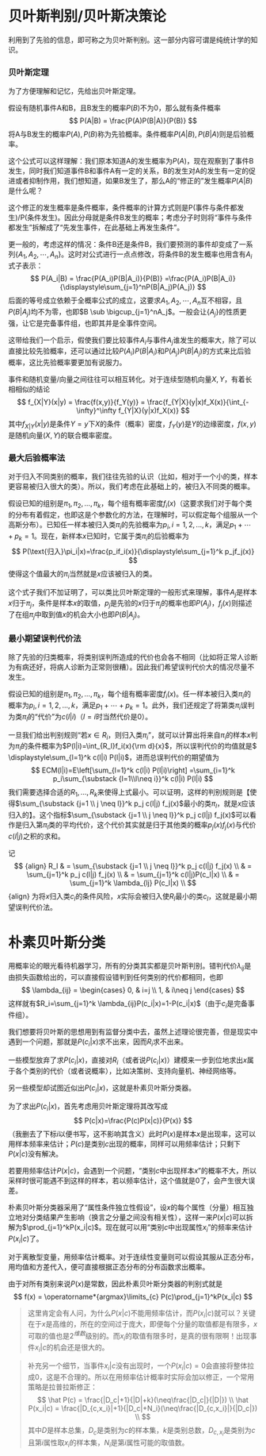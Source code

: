 # 贝叶斯判别/贝叶斯决策论

利用到了先验的信息，即可称之为贝叶斯判别。这一部分内容可谓是纯统计学的知识。

### 贝叶斯定理

为了方便理解和记忆，先给出贝叶斯定理。

假设有随机事件A和B，且B发生的概率$P(B)$不为0，那么就有条件概率
$$
P(A|B) = \frac{P(A)P(B|A)}{P(B)}
$$
将A与B发生的概率$P(A),P(B)$称为先验概率。条件概率$P(A|B),P(B|A)$则是后验概率。

这个公式可以这样理解：我们原本知道A的发生概率为$P(A)$，现在观察到了事件B发生，同时我们知道事件B和事件A有一定的关系，B的发生对A的发生有一定的促进或者抑制作用，我们想知道，如果B发生了，那么A的“修正的”发生概率$P(A|B)$是什么呢？

这个修正的发生概率是条件概率，条件概率的计算方式则是P(事件与条件都发生)/P(条件发生)。因此分母就是条件B发生的概率；考虑分子时则将“事件与条件都发生”拆解成了“先发生事件，在此基础上再发生条件”。

更一般的，考虑这样的情况：条件B还是条件B，我们要预测的事件却变成了一系列$\{A_1,A_2,\cdots,A_n\}$。这时对公式进行一点点修改，将条件B的发生概率也用含有$A_i$式子表示：
$$
P(A_i|B) = \frac{P(A_i)P(B|A_i)}{P(B)}
=\frac{P(A_i)P(B|A_i)}{\displaystyle\sum_{j=1}^nP(B|A_j)P(A_j)}
$$
后面的等号成立依赖于全概率公式的成立，这要求$A_1,A_2,\cdots,A_n$互不相容，且$P(B|A_j)$均不为零，也即$B \sub \bigcup_{j=1}^nA_j$。一般会让$\{A_j\}$的性质更强，让它是完备事件组，也即其并是全事件空间。

这带给我们一个启示，假使我们要比较事件$A_i$与事件$A_j$谁发生的概率大，除了可以直接比较先验概率，还可以通过比较$P(A_i)P(B|A_i)$和$P(A_j)P(B|A_j)$的方式来比后验概率，这比先验概率要更加有说服力。

事件和随机变量/向量之间往往可以相互转化。对于连续型随机向量$X,Y$，有着长相相似的结论
$$
f_{X|Y}(x|y) = \frac{f(x,y)}{f_Y(y)} = 
\frac{f_{Y|X}(y|x)f_X(x)}{\int_{-\infty}^\infty f_{Y|X}(y|x)f_X(x)}
$$
其中$f_{X|Y}(x|y)$是条件$Y=y$下$X$的条件（概率）密度，$f_Y(y)$是$Y$的边缘密度，$f(x,y)$是随机向量$(X,Y)$的联合概率密度。

### 最大后验概率法

对于归入不同类别的概率，我们往往先验的认识（比如，相对于一个小的类，样本更容易被归入很大的类）。所以，我们考虑在此基础上的，被归入不同类的概率。

假设已知的组别是$\pi_1,\pi_2,...,\pi_k$，每个组有概率密度$f_i(x)$（这要求我们对于每个类的分布有着假定，也即这是个参数化的方法，在理解时，可以假定每个组服从一个高斯分布）。已知任一样本被归入类$\pi_i$的先验概率为$p_i,i=1,2,...,k$，满足$p_1+\cdots+p_k=1$。现在，新样本$x$已知时，它属于类$\pi_i$的后验概率为
$$
P(\text{归入}\pi_i|x)=\frac{p_if_i(x)}{\displaystyle\sum_{j=1}^k p_jf_j(x)}
$$
使得这个值最大的$\pi_i$当然就是$x$应该被归入的类。

这个式子我们不加证明了，可以类比贝叶斯定理的一般形式来理解，事件$A_j$是样本$x$归于$\pi_j$，条件是样本$x$的取值，$p_j$是先验的$x$归于$\pi_j$的概率也即$P(A_j)$，$f_j(x)$则描述了在组$\pi_j$中取到值$x$的机会大小也即$P(B|A_j)$。

### 最小期望误判代价法

除了先验的归类概率，将类别误判所造成的代价也会各不相同（比如将正常人诊断为有病还好，将病人诊断为正常则很糟）。因此我们希望误判代价大的情况尽量不发生。

假设已知的组别是$\pi_1,\pi_2,...,\pi_k$，每个组有概率密度$f_i(x)$。任一样本被归入类$\pi_i$的概率为$p_i,i=1,2,...,k$，满足$p_1+\cdots+p_k=1$。此外，我们还规定了将第类$\pi_i$误判为类$\pi_l$的“代价”为$c(l|i)$（$l=i$时当然代价是0）。

一旦我们给出判别规则“若$x\in R_i$，则归入类$\pi_i$”，就可以计算出将来自$\pi_i$的样本$x$判为$\pi_l$的条件概率为$P(l|i)=\int_{R_l}f_i(x){\rm d}{x}$，所以误判代价的均值就是$ \displaystyle\sum_{l=1}^k c(l|i) P(l|i)$，进而总误判代价的期望值为
$$
ECM(l|i)=E\left[\sum_{l=1}^k c(l|i) P(l|i)\right]
=\sum_{i=1}^k p_i\sum_{\substack {l=1\\l\neq i}}^k c(l|i) P(l|i)
$$
我们需要选择合适的$R_1,...,R_k$来使得上式最小。可以证明，这样的判别规则是【使得$\sum_{\substack {j=1 \\ j \neq l}}^k p_j c(l|j) f_j(x)$最小的类$\pi_l$，就是$x$应该归入的】。这个指标$\sum_{\substack {j=1 \\ j \neq l}}^k p_j c(l|j) f_j(x)$可以看作是归入第$\pi_l$类的平均代价，这个代价其实就是归于其他类的概率$p_j(x)f_j(x)$与代价$c(l|j)$之积的求和。

记
$$ {align}
R_l 
& = \sum_{\substack {j=1 \\ j \neq l}}^k p_j c(l|j) f_j(x) \\
& = \sum_{j=1}^k p_j c(l|j) f_j(x) \\
& = \sum_{j=1}^k c(l|j)P(c_l|x) \\
& = \sum_{j=1}^k \lambda_{lj} P(c_l|x) \\
$$ {align}
为将$x$归入类$c_l$的条件风险，$x$实际会被归入使$R_l$最小的类$c_l$，这就是最小期望误判代价法。



# 朴素贝叶斯分类

用概率论的眼光看待机器学习，所有的分类其实都是贝叶斯判别。错判代价$\lambda_{ij}$是由损失函数给出的，可以直接假设错判到任何类别的代价都相同，也即
$$
\lambda_{ij} = \begin{cases}
0, & i=j \\
1, & i\neq j
\end{cases}
$$
这样就有$R_i=\sum_{j=1}^k \lambda_{ij}P(c_i|x)=1-P(c_i|x)$（由于$c_i$是完备事件组）。

我们想要将贝叶斯的思想用到有监督分类中去，虽然上述理论很完善，但是现实中遇到一个问题，那就是$P(c_i|x)$求不出来，因而$R_i$求不出来。

一些模型放弃了求$P(c_i|x)$，直接对$R_i$（或者说$P(c_i|x)$）建模来一步到位地求出$x$属于各个类别的代价（或者说概率），比如决策树、支持向量机、神经网络等。

另一些模型却试图近似出$P(c_i|x)$，这就是朴素贝叶斯分类器。

为了求出$P(c_i|x)$，首先考虑用贝叶斯定理将其改写成
$$
P(c|x)=\frac{P(c)P(x|c)}{P(x)}
$$
（我删去了下标$i$以便书写，这不影响其含义）此时$P(x)$是样本$x$是出现率，这可以用样本频率来估计；$P(c)$是类别$c$出现的概率，同样可以用频率估计；只剩下$P(x|c)$没有解决。

若要用频率估计$P(x|c)$，会遇到一个问题，“类别$c$中出现样本$x$”的概率不大，所以采样时很可能遇不到这样的样本，若以频率估计，这个值就是0了，会产生很大误差。

朴素贝叶斯分类器采用了“属性条件独立性假设”，设$x$的每个属性（分量）相互独立地对分类结果产生影响（换言之分量之间没有相关性），这样一来$P(x|c)$可以拆解为$\prod_{j=1}^kP(x_i|c)$。现在就可以用“类别$c$中出现属性$x_i$”的频率来估计$P(x_i|c)$了。

对于离散型变量，用频率估计概率。对于连续性变量则可以假设其服从正态分布，用均值和方差代入，便可直接根据正态分布的分布函数求出概率。

由于对所有类别来说$P(x)$是常数，因此朴素贝叶斯分类器的判别式就是
$$
f(x) = \operatorname*{argmax}\limits_{c} P(c)\prod_{j=1}^kP(x_i|c)
$$

> 这里肯定会有人问，为什么$P(x|c)$不能用频率估计，而$P(x_i|c)$就可以？关键在于$x$是高维的，所在的空间过于庞大，即便每个分量的取值都是有限多，$x$可取的值也是$2^{维数}$级别的。而$x_i$的取值有限多时，是真的很有限啊！出现事件$x_i|c$的机会还是很大的。

> 补充另一个细节，当事件$x_i|c$没有出现时，一个$P(x_i|c)=0$会直接将整体拉成0，这是不合理的。所以在用频率估计概率时实际会加以修正，一个常用策略是拉普拉斯修正：
> $$
> \hat P(c) = \frac{|D_c|+1}{|D|+k}(\neq\frac{|D_c|}{|D|}) \\
> \hat P(x_i|c) = \frac{|D_{c,x_i}|+1}{|D_c|+N_i}(\neq\frac{|D_{c,x_i}|}{|D_c|}) \\
> $$
> 其中$D$是样本总集，$D_c$是类别为$c$的样本集，$k$是类别总数，$D_{c,x_i}$是类别为$c$且第$i$属性取$x_i$的样本集，$N_i$是第$i$属性可能的取值数。